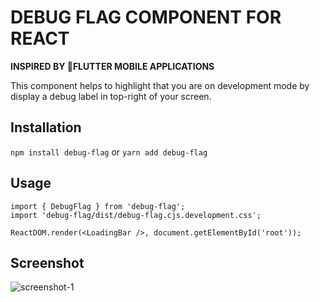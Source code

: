 
#  DEBUG FLAG COMPONENT FOR REACT
**INSPIRED BY FLUTTER MOBILE APPLICATIONS**

This component helps to highlight that you are on development mode by display a debug label in top-right of your screen.

## Installation
`npm install debug-flag`
or
`yarn add debug-flag`
## Usage
```
import { DebugFlag } from 'debug-flag';
import 'debug-flag/dist/debug-flag.cjs.development.css';

ReactDOM.render(<LoadingBar />, document.getElementById('root'));
```
## Screenshot
![screenshot-1](https://github.com/aholake/debug-flag/master/screenshot.png "Logo Title Text 1")

